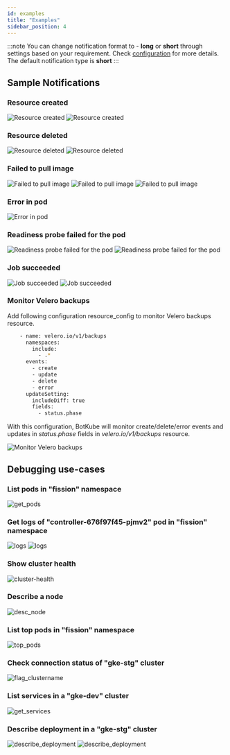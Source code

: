 ```yaml
---
id: examples
title: "Examples"
sidebar_position: 4
---
```


:::note
You can change notification format to - **long** or **short** through settings based on your requirement. Check [configuration](../configuration) for more details.<br/>
The default notification type is **short**
:::



## Sample Notifications

### Resource created

![Resource created](assets/create_sh.png "Slack notification.type=short")
![Resource created](assets/create.png "Slack notification.type=long")

### Resource deleted

![Resource deleted](assets/mm_delete_sh.png "Mattermost notification.type=short")
![Resource deleted](assets/delete.png "Slack notification.type=long")

### Failed to pull image

![Failed to pull image](assets/image_failed_sh.png "Slack notification.type=short")
![Failed to pull image](assets/mm_image_failed_sh.png "Mattermost notification.type=short")
![Failed to pull image](assets/image-failed.png "Slack notification.type=long")

### Error in pod

![Error in pod](assets/error_sh.png "Slack notification.type=short")

### Readiness probe failed for the pod

![Readiness probe failed for the pod](assets/readiness_sh.png "Slack notification.type=short")
![Readiness probe failed for the pod](assets/mm_readiness_sh.png "Mattermost notification.type=short")

### Job succeeded

![Job succeeded](assets/job_success_sh.png "Slack notification.type=short")
![Job succeeded](assets/job_success.png "Slack notification.type=long")

### Monitor Velero backups

Add following configuration resource_config to monitor Velero backups resource.

```bash
    - name: velero.io/v1/backups
      namespaces:
        include:
          - .*
      events:
        - create
        - update
        - delete
        - error
      updateSetting:
        includeDiff: true
        fields:
          - status.phase
```

With this configuration, BotKube will monitor create/delete/error events and updates in _status.phase_ fields in _velero.io/v1/backups_ resource.

![Monitor Velero backups](assets/velero_backup.png "Velero backup")

## Debugging use-cases

### List pods in "fission" namespace

![get_pods](assets/get_pods.png)

### Get logs of "controller-676f97f45-pjmv2" pod in "fission" namespace

![logs](assets/logs.png)
![logs](assets/mm_logs.png)

### Show cluster health

![cluster-health](assets/cluster-health.png)

### Describe a node

![desc_node](assets/desc_node.png)

### List top pods in "fission" namespace

![top_pods](assets/top_pods.png)

### Check connection status of "gke-stg" cluster

![flag_clustername](assets/flag_clustername_ping.png)

### List services in a "gke-dev" cluster

![get_services](assets/get_services.png)

### Describe deployment in a "gke-stg" cluster

![describe_deployment](assets/desc_deployment.png)
![describe_deployment](assets/mm_describe.png)
